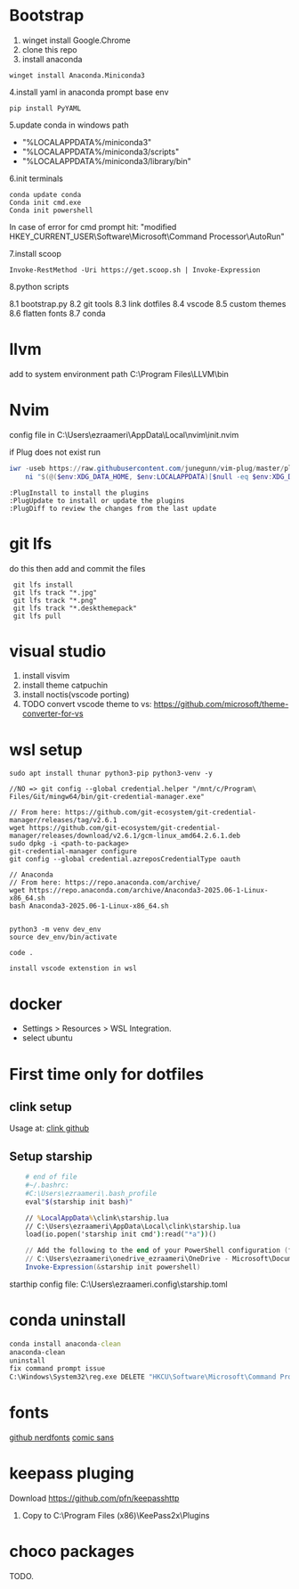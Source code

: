 
# Bootstrap

1. winget install Google.Chrome
2. clone this repo
3. install anaconda

```shell
winget install Anaconda.Miniconda3 
```

4.install yaml in anaconda prompt base env

```shell
pip install PyYAML
```

5.update conda in windows path

- "%LOCALAPPDATA%/miniconda3"
- "%LOCALAPPDATA%/miniconda3/scripts"
- "%LOCALAPPDATA%/miniconda3/library/bin"

6.init terminals

```shell
conda update conda
Conda init cmd.exe
Conda init powershell
```

In case of error for cmd prompt
hit: "modified      HKEY_CURRENT_USER\Software\Microsoft\Command Processor\AutoRun"

7.install scoop

  ```shell
  Invoke-RestMethod -Uri https://get.scoop.sh | Invoke-Expression
  ```

8.python scripts

8.1 bootstrap.py
8.2 git tools
8.3 link dotfiles
8.4 vscode
8.5 custom themes
8.6 flatten fonts
8.7 conda

# llvm

add to system environment path C:\Program Files\LLVM\bin

# Nvim

config file in C:\Users\ezraameri\AppData\Local\nvim\init.nvim

if Plug does not exist run

```powershell
iwr -useb https://raw.githubusercontent.com/junegunn/vim-plug/master/plug.vim |`
    ni "$(@($env:XDG_DATA_HOME, $env:LOCALAPPDATA)[$null -eq $env:XDG_DATA_HOME])/nvim-data/site/autoload/plug.vim" -Force
```

```vim
:PlugInstall to install the plugins
:PlugUpdate to install or update the plugins
:PlugDiff to review the changes from the last update
```

# git lfs

do this then add and commit the files

```shell
 git lfs install
 git lfs track "*.jpg"
 git lfs track "*.png"
 git lfs track "*.deskthemepack"
 git lfs pull
```

# visual studio

1. install visvim
2. install theme catpuchin
3. install noctis(vscode porting)
4. TODO convert vscode theme to vs: <https://github.com/microsoft/theme-converter-for-vs>

# wsl setup

```wsl
sudo apt install thunar python3-pip python3-venv -y

//NO => git config --global credential.helper "/mnt/c/Program\ Files/Git/mingw64/bin/git-credential-manager.exe"

// From here: https://github.com/git-ecosystem/git-credential-manager/releases/tag/v2.6.1
wget https://github.com/git-ecosystem/git-credential-manager/releases/download/v2.6.1/gcm-linux_amd64.2.6.1.deb 
sudo dpkg -i <path-to-package>
git-credential-manager configure
git config --global credential.azreposCredentialType oauth

// Anaconda
// From here: https://repo.anaconda.com/archive/
wget https://repo.anaconda.com/archive/Anaconda3-2025.06-1-Linux-x86_64.sh
bash Anaconda3-2025.06-1-Linux-x86_64.sh


python3 -m venv dev_env
source dev_env/bin/activate

code . 

install vscode extenstion in wsl 
```

# docker

- Settings > Resources > WSL Integration.
- select ubuntu

# First time only for dotfiles

## clink setup

Usage at: [clink github](https://chrisant996.github.io/clink/clink.html)

## Setup starship

```bash
    # end of file
    #~/.bashrc: 
    #C:\Users\ezraameri\.bash_profile
    eval"$(starship init bash)"
```

```cmd
    // %LocalAppData%\clink\starship.lua 
    // C:\Users\ezraameri\AppData\Local\clink\starship.lua
    load(io.popen('starship init cmd'):read("*a"))()
```

```powershell
    // Add the following to the end of your PowerShell configuration (find it by running $PROFILE): 
    // C:\Users\ezraameri\onedrive_ezraameri\OneDrive - Microsoft\Documents\PowerShell\Microsoft.PowerShell_profile.ps1
    Invoke-Expression(&starship init powershell)
```

starthip config file: C:\Users\ezraameri\.config\starship.toml

# conda uninstall

```cmd
conda install anaconda-clean
anaconda-clean
uninstall 
fix command prompt issue
C:\Windows\System32\reg.exe DELETE "HKCU\Software\Microsoft\Command Processor" /v AutoRun /f
```

# fonts

[github nerdfonts](https://github.com/ryanoasis/nerd-fonts/tags)
[comic sans](https://github.com/xtevenx/ComicMonoNF)

# keepass pluging

Download <https://github.com/pfn/keepasshttp>

1. Copy to C:\Program Files (x86)\KeePass2x\Plugins

# choco packages

TODO.
